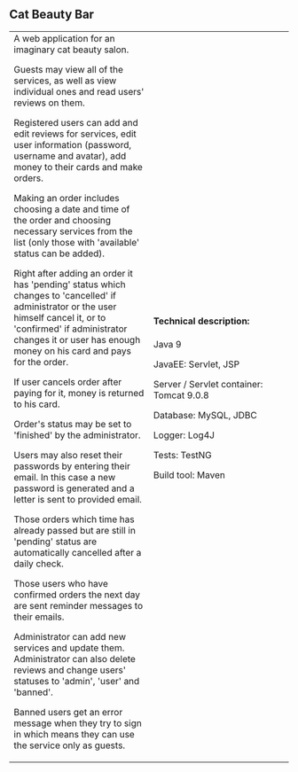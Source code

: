 <h2>Cat Beauty Bar</h3>

<table style="table-layout: fixed; width:100%;">
  <tr>
    <td>
A web application for an imaginary cat beauty salon.
      
Guests may view all of the services, as well as view individual ones and read users' reviews on them.

Registered users can add and edit reviews for services, edit user information (password, username and avatar), add money to their cards and make orders.

Making an order includes choosing a date and time of the order and choosing necessary services from the list (only those with 'available' status can be added).

Right after adding an order it has 'pending' status which changes to 'cancelled' if administrator or the user himself cancel it, or to 'confirmed' if administrator changes it or user has enough money on his card and pays for the order.

If user cancels order after paying for it, money is returned to his card.

Order's status may be set to 'finished' by the administrator.

Users may also reset their passwords by entering their email. In this case a new password is generated and a letter is sent to provided email.

Those orders which time has already passed but are still in 'pending' status are automatically cancelled after a daily check.

Those users who have confirmed orders the next day are sent reminder messages to their emails.

Administrator can add new services and update them. Administrator can also delete reviews and change users' statuses to 'admin', 'user' and 'banned'.

Banned users get an error message when they try to sign in which means they can use the service only as guests.</td>
    <td style="width:50%;"><h4>Technical description:</h4>

Java 9

JavaEE: Servlet, JSP

Server / Servlet container: Tomcat 9.0.8

Database: MySQL, JDBC

Logger: Log4J

Tests: TestNG

Build tool: Maven</td>
  </tr>
</table>
